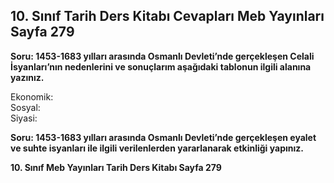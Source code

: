 ## 10. Sınıf Tarih Ders Kitabı Cevapları Meb Yayınları Sayfa 279

**Soru: 1453-1683 yılları arasında Osmanlı Devleti’nde gerçekleşen Celali İsyanları’nın nedenlerini ve sonuçlarım aşağıdaki tablonun ilgili alanına yazınız.**

Ekonomik:  
 Sosyal:  
 Siyasi:

**Soru: 1453-1683 yılları arasında Osmanlı Devleti’nde gerçekleşen eyalet ve suhte isyanları ile ilgili verilenlerden yararlanarak etkinliği yapınız.**

**10. Sınıf Meb Yayınları Tarih Ders Kitabı Sayfa 279**